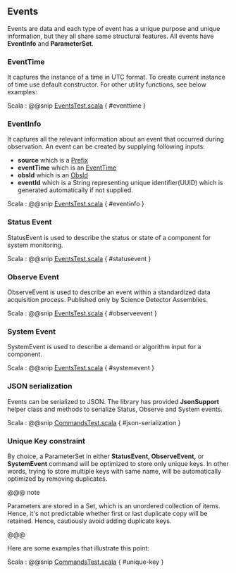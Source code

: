 ## Events

Events are data and each type of event has a unique purpose and unique information, but they all share same structural features. All events have **EventInfo** and **ParameterSet**.

### EventTime
It captures the instance of a time in UTC format. To create current instance of time use default constructor. For other utility functions, see below examples:

Scala
:   @@snip [EventsTest.scala](../../../../../examples/src/test/scala/csw/services/messages/EventsTest.scala) { #eventtime }
  
### EventInfo

It captures all the relevant information about an event that occurred during observation. An event can be created by supplying following inputs:

 * **source** which is a [Prefix](commands.html#Prefix) 
 * **eventTime** which is an [EventTime](events.html#EventTime) 
 * **obsId** which is an [ObsId](commands.html#ObsId)
 * **eventId** which is a String representing unique identifier(UUID) which is generated automatically if not supplied.
 
Scala
:   @@snip [EventsTest.scala](../../../../../examples/src/test/scala/csw/services/messages/EventsTest.scala) { #eventinfo }
 

### Status Event

StatusEvent is used to describe the status or state of a component for system monitoring.

Scala
:   @@snip [EventsTest.scala](../../../../../examples/src/test/scala/csw/services/messages/EventsTest.scala) { #statusevent }

### Observe Event

ObserveEvent is used to describe an event within a standardized data acquisition process. Published only by Science Detector Assemblies.

Scala
:   @@snip [EventsTest.scala](../../../../../examples/src/test/scala/csw/services/messages/EventsTest.scala) { #observeevent }

### System Event

SystemEvent is used to describe a demand or algorithm input for a component.

Scala
:   @@snip [EventsTest.scala](../../../../../examples/src/test/scala/csw/services/messages/EventsTest.scala) { #systemevent }

### JSON serialization
Events can be serialized to JSON. The library has provided **JsonSupport** helper class and methods to serialize Status, Observe and System events.

Scala
:   @@snip [CommandsTest.scala](../../../../../examples/src/test/scala/csw/services/messages/EventsTest.scala) { #json-serialization }

### Unique Key constraint

By choice, a ParameterSet in either **StatusEvent, ObserveEvent,** or **SystemEvent** command will be optimized to store only unique keys. In other words, trying to store multiple keys with same name, will be automatically optimized by removing duplicates.

@@@ note

Parameters are stored in a Set, which is an unordered collection of items. Hence, it's not predictable whether first or last duplicate copy will be retained. Hence, cautiously avoid adding duplicate keys.

@@@    

Here are some examples that illustrate this point:

Scala
:   @@snip [CommandsTest.scala](../../../../../examples/src/test/scala/csw/services/messages/EventsTest.scala) { #unique-key }